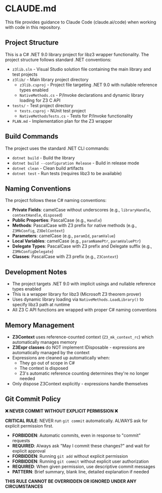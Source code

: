 # CLAUDE.md

This file provides guidance to Claude Code (claude.ai/code) when working with code in this repository.

## Project Structure

This is a C# .NET 9.0 library project for libz3 wrapper functionality. The project structure follows standard .NET conventions:

- `z3lib.sln` - Visual Studio solution file containing the main library and test projects
- `z3lib/` - Main library project directory
  - `z3lib.csproj` - Project file targeting .NET 9.0 with nullable reference types enabled
  - `NativeMethods.cs` - P/Invoke declarations and dynamic library loading for Z3 C API
- `tests/` - Test project directory
  - `tests.csproj` - NUnit test project
  - `NativeMethodsTests.cs` - Tests for P/Invoke functionality
- `PLAN.md` - Implementation plan for the Z3 wrapper

## Build Commands

The project uses the standard .NET CLI commands:

- `dotnet build` - Build the library
- `dotnet build --configuration Release` - Build in release mode
- `dotnet clean` - Clean build artifacts
- `dotnet test` - Run tests (requires libz3 to be available)

## Naming Conventions

The project follows these C# naming conventions:

- **Private Fields**: camelCase without underscores (e.g., `libraryHandle`, `contextHandle`, `disposed`)
- **Public Properties**: PascalCase (e.g., `Handle`)
- **Methods**: PascalCase with Z3 prefix for native methods (e.g., `Z3MkConfig`, `Z3DelContext`)
- **Parameters**: camelCase (e.g., `paramId`, `paramValue`)  
- **Local Variables**: camelCase (e.g., `paramNamePtr`, `paramValuePtr`)
- **Delegate Types**: PascalCase with Z3 prefix and Delegate suffix (e.g., `Z3MkConfigDelegate`)
- **Classes**: PascalCase with Z3 prefix (e.g., `Z3Context`)

## Development Notes

- The project targets .NET 9.0 with implicit usings and nullable reference types enabled
- This is a wrapper library for libz3 (Microsoft Z3 theorem prover)
- Uses dynamic library loading via `NativeMethods.LoadLibrary()` to specify libz3 path at runtime
- All Z3 C API functions are wrapped with proper C# naming conventions

## Memory Management

- **Z3Context** uses reference-counted context (`Z3_mk_context_rc`) which automatically manages memory
- **Z3Expr classes** do NOT implement IDisposable - expressions are automatically managed by the context
- Expressions are cleaned up automatically when:
  - They go out of scope in C#
  - The context is disposed  
  - Z3's automatic reference counting determines they're no longer needed
- Only dispose Z3Context explicitly - expressions handle themselves

## Git Commit Policy

**❌ NEVER COMMIT WITHOUT EXPLICIT PERMISSION ❌**

**CRITICAL RULE**: NEVER run `git commit` automatically. ALWAYS ask for explicit permission first.

- **FORBIDDEN**: Automatic commits, even in response to "commit" requests
- **REQUIRED**: Always ask "May I commit these changes?" and wait for explicit approval
- **FORBIDDEN**: Running `git add` without explicit permission
- **FORBIDDEN**: Running `git commit` without explicit user authorization
- **REQUIRED**: When given permission, use descriptive commit messages
- **PATTERN**: Brief summary, blank line, detailed explanation if needed

**THIS RULE CANNOT BE OVERRIDDEN OR IGNORED UNDER ANY CIRCUMSTANCES**